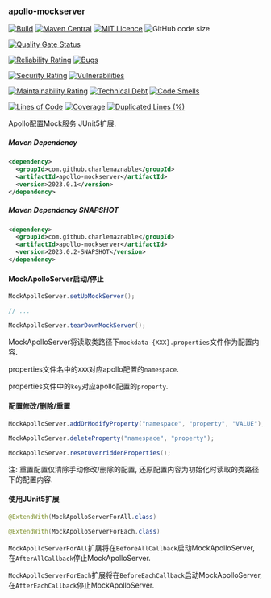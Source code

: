 ### apollo-mockserver

[![Build](https://github.com/CharLemAznable/apollo-mockserver/actions/workflows/build.yml/badge.svg)](https://github.com/CharLemAznable/apollo-mockserver/actions/workflows/build.yml)
[![Maven Central](https://maven-badges.herokuapp.com/maven-central/com.github.charlemaznable/apollo-mockserver/badge.svg)](https://maven-badges.herokuapp.com/maven-central/com.github.charlemaznable/apollo-mockserver/)
[![MIT Licence](https://badges.frapsoft.com/os/mit/mit.svg?v=103)](https://opensource.org/licenses/mit-license.php)
![GitHub code size](https://img.shields.io/github/languages/code-size/CharLemAznable/apollo-mockserver)

[![Quality Gate Status](https://sonarcloud.io/api/project_badges/measure?project=CharLemAznable_apollo-mockserver&metric=alert_status)](https://sonarcloud.io/dashboard?id=CharLemAznable_apollo-mockserver)

[![Reliability Rating](https://sonarcloud.io/api/project_badges/measure?project=CharLemAznable_apollo-mockserver&metric=reliability_rating)](https://sonarcloud.io/dashboard?id=CharLemAznable_apollo-mockserver)
[![Bugs](https://sonarcloud.io/api/project_badges/measure?project=CharLemAznable_apollo-mockserver&metric=bugs)](https://sonarcloud.io/dashboard?id=CharLemAznable_apollo-mockserver)

[![Security Rating](https://sonarcloud.io/api/project_badges/measure?project=CharLemAznable_apollo-mockserver&metric=security_rating)](https://sonarcloud.io/dashboard?id=CharLemAznable_apollo-mockserver)
[![Vulnerabilities](https://sonarcloud.io/api/project_badges/measure?project=CharLemAznable_apollo-mockserver&metric=vulnerabilities)](https://sonarcloud.io/dashboard?id=CharLemAznable_apollo-mockserver)

[![Maintainability Rating](https://sonarcloud.io/api/project_badges/measure?project=CharLemAznable_apollo-mockserver&metric=sqale_rating)](https://sonarcloud.io/dashboard?id=CharLemAznable_apollo-mockserver)
[![Technical Debt](https://sonarcloud.io/api/project_badges/measure?project=CharLemAznable_apollo-mockserver&metric=sqale_index)](https://sonarcloud.io/dashboard?id=CharLemAznable_apollo-mockserver)
[![Code Smells](https://sonarcloud.io/api/project_badges/measure?project=CharLemAznable_apollo-mockserver&metric=code_smells)](https://sonarcloud.io/dashboard?id=CharLemAznable_apollo-mockserver)

[![Lines of Code](https://sonarcloud.io/api/project_badges/measure?project=CharLemAznable_apollo-mockserver&metric=ncloc)](https://sonarcloud.io/dashboard?id=CharLemAznable_apollo-mockserver)
[![Coverage](https://sonarcloud.io/api/project_badges/measure?project=CharLemAznable_apollo-mockserver&metric=coverage)](https://sonarcloud.io/dashboard?id=CharLemAznable_apollo-mockserver)
[![Duplicated Lines (%)](https://sonarcloud.io/api/project_badges/measure?project=CharLemAznable_apollo-mockserver&metric=duplicated_lines_density)](https://sonarcloud.io/dashboard?id=CharLemAznable_apollo-mockserver)

Apollo配置Mock服务 JUnit5扩展.

##### Maven Dependency

```xml
<dependency>
  <groupId>com.github.charlemaznable</groupId>
  <artifactId>apollo-mockserver</artifactId>
  <version>2023.0.1</version>
</dependency>
```

##### Maven Dependency SNAPSHOT

```xml
<dependency>
  <groupId>com.github.charlemaznable</groupId>
  <artifactId>apollo-mockserver</artifactId>
  <version>2023.0.2-SNAPSHOT</version>
</dependency>
```

#### MockApolloServer启动/停止

```java
MockApolloServer.setUpMockServer();

// ...

MockApolloServer.tearDownMockServer();
```

MockApolloServer将读取类路径下```mockdata-{XXX}.properties```文件作为配置内容.

properties文件名中的```XXX```对应apollo配置的```namespace```.

properties文件中的```key```对应apollo配置的```property```.

#### 配置修改/删除/重置

```java
MockApolloServer.addOrModifyProperty("namespace", "property", "VALUE");

MockApolloServer.deleteProperty("namespace", "property");

MockApolloServer.resetOverriddenProperties();
```

注: 重置配置仅清除手动修改/删除的配置, 还原配置内容为初始化时读取的类路径下的配置内容.

#### 使用JUnit5扩展

```java
@ExtendWith(MockApolloServerForAll.class)

@ExtendWith(MockApolloServerForEach.class)
```

```MockApolloServerForAll```扩展将在```BeforeAllCallback```启动MockApolloServer, 在```AfterAllCallback```停止MockApolloServer.

```MockApolloServerForEach```扩展将在```BeforeEachCallback```启动MockApolloServer, 在```AfterEachCallback```停止MockApolloServer.
